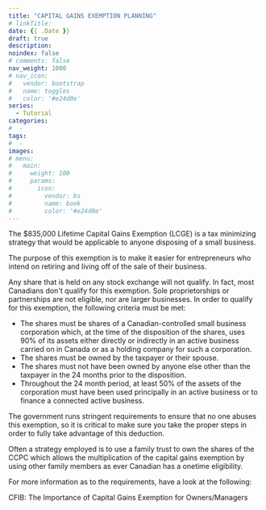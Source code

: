```yaml
---
title: "CAPITAL GAINS EXEMPTION PLANNING"
# linkTitle:
date: {{ .Date }}
draft: true
description: 
noindex: false
# comments: false
nav_weight: 1000
# nav_icon:
#   vendor: bootstrap
#   name: toggles
#   color: '#e24d0e'
series:
  - Tutorial
categories:
#  - 
tags:
#  - 
images:
# menu:
#   main:
#     weight: 100
#     params:
#       icon:
#         vendor: bs
#         name: book
#         color: '#e24d0e'
---
```


The $835,000 Lifetime Capital Gains Exemption (LCGE) is a tax minimizing strategy that would be applicable to anyone disposing of a small business.

<!--more-->

The purpose of this exemption is to make it easier for entrepreneurs who intend on retiring and living off of the sale of their business.

Any share that is held on any stock exchange will not qualify. In fact, most Canadians don't qualify for this exemption. Sole proprietorships or partnerships are not eligible, nor are larger businesses. In order to qualify for this exemption, the following criteria must be met:

- The shares must be shares of a Canadian-controlled small business corporation which, at the time of the disposition of the shares, uses 90% of its assets either directly or indirectly in an active business carried on in Canada or as a holding company for such a corporation.
- The shares must be owned by the taxpayer or their spouse.
- The shares must not have been owned by anyone else other than the taxpayer in the 24 months prior to the disposition.
- Throughout the 24 month period, at least 50% of the assets of the corporation must have been used principally in an active business or to finance a connected active business.

The government runs stringent requirements to ensure that no one abuses this exemption, so it is critical to make sure you take the proper steps in order to fully take advantage of this deduction.

Often a strategy employed is to use a family trust to own the shares of the CCPC which allows the multiplication of the capital gains exemption by using other family members as ever Canadian has a onetime eligibility.

For more information as to the requirements, have a look at the following:

CFIB: The Importance of Capital Gains Exemption for Owners/Managers
